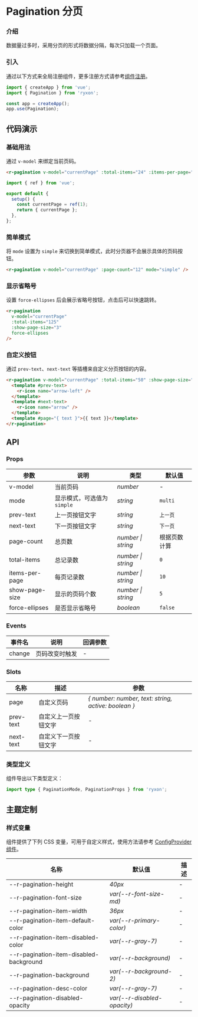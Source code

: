 # Pagination 分页

### 介绍

数据量过多时，采用分页的形式将数据分隔，每次只加载一个页面。

### 引入

通过以下方式来全局注册组件，更多注册方式请参考[组件注册](#/zh-CN/advanced-usage#zu-jian-zhu-ce)。

```js
import { createApp } from 'vue';
import { Pagination } from 'ryxon';

const app = createApp();
app.use(Pagination);
```

## 代码演示

### 基础用法

通过 `v-model` 来绑定当前页码。

```html
<r-pagination v-model="currentPage" :total-items="24" :items-per-page="5" />
```

```js
import { ref } from 'vue';

export default {
  setup() {
    const currentPage = ref(1);
    return { currentPage };
  },
};
```

### 简单模式

将 `mode` 设置为 `simple` 来切换到简单模式，此时分页器不会展示具体的页码按钮。

```html
<r-pagination v-model="currentPage" :page-count="12" mode="simple" />
```

### 显示省略号

设置 `force-ellipses` 后会展示省略号按钮，点击后可以快速跳转。

```html
<r-pagination
  v-model="currentPage"
  :total-items="125"
  :show-page-size="3"
  force-ellipses
/>
```

### 自定义按钮

通过 `prev-text`、`next-text` 等插槽来自定义分页按钮的内容。

```html
<r-pagination v-model="currentPage" :total-items="50" :show-page-size="5">
  <template #prev-text>
    <r-icon name="arrow-left" />
  </template>
  <template #next-text>
    <r-icon name="arrow" />
  </template>
  <template #page="{ text }">{{ text }}</template>
</r-pagination>
```

## API

### Props

| 参数 | 说明 | 类型 | 默认值 |
| --- | --- | --- | --- |
| v-model | 当前页码 | _number_ | - |
| mode | 显示模式，可选值为 `simple` | _string_ | `multi` |
| prev-text | 上一页按钮文字 | _string_ | `上一页` |
| next-text | 下一页按钮文字 | _string_ | `下一页` |
| page-count | 总页数 | _number \| string_ | 根据页数计算 |
| total-items | 总记录数 | _number \| string_ | `0` |
| items-per-page | 每页记录数 | _number \| string_ | `10` |
| show-page-size | 显示的页码个数 | _number \| string_ | `5` |
| force-ellipses | 是否显示省略号 | _boolean_ | `false` |

### Events

| 事件名 | 说明           | 回调参数 |
| ------ | -------------- | -------- |
| change | 页码改变时触发 | -        |

### Slots

| 名称 | 描述 | 参数 |
| --- | --- | --- |
| page | 自定义页码 | _{ number: number, text: string, active: boolean }_ |
| prev-text | 自定义上一页按钮文字 | - |
| next-text | 自定义下一页按钮文字 | - |

### 类型定义

组件导出以下类型定义：

```ts
import type { PaginationMode, PaginationProps } from 'ryxon';
```

## 主题定制

### 样式变量

组件提供了下列 CSS 变量，可用于自定义样式，使用方法请参考 [ConfigProvider 组件](#/zh-CN/config-provider)。

| 名称 | 默认值 | 描述 |
| --- | --- | --- |
| --r-pagination-height | _40px_ | - |
| --r-pagination-font-size | _var(--r-font-size-md)_ | - |
| --r-pagination-item-width | _36px_ | - |
| --r-pagination-item-default-color | _var(--r-primary-color)_ | - |
| --r-pagination-item-disabled-color | _var(--r-gray-7)_ | - |
| --r-pagination-item-disabled-background | _var(--r-background)_ | - |
| --r-pagination-background | _var(--r-background-2)_ | - |
| --r-pagination-desc-color | _var(--r-gray-7)_ | - |
| --r-pagination-disabled-opacity | _var(--r-disabled-opacity)_ | - |
